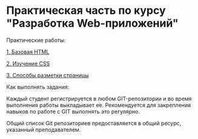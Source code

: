 # Практическая часть по курсу "Разработка Web-приложений"

Практические работы:

[1. Базовая HTML](/01/readme.md)

[2. Изучение CSS](/02/readme.md)

[3. Способы разметки страницы](/03/readme.md)

<!-- [4. Основы JavaScript](/04/readme.md)

[5. Node.js]

[6. PHP]

[7. ASP.Net]

[8. REST]

[9. Mobile]
 -->
Как выполнять задания:

Каждый студент регистрируется в любом GIT-репозитории и во время выполнения работы выкладывает ее. Рекомендуется для закрепления навыков по работе с GIT выполнять это регулярно.

Общий список Git репозиториев предоставляется в общий ресурс, указанный преподавателем.